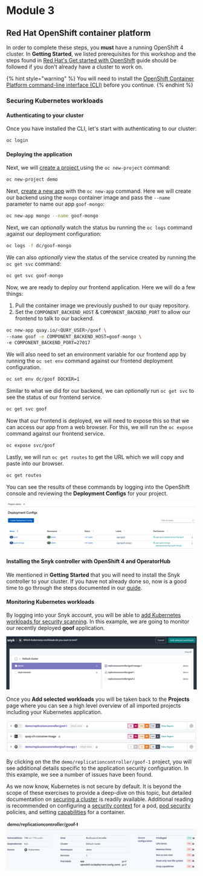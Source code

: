 # Module 3

## Red Hat OpenShift container platform

In order to complete these steps, you **must** have a running OpenShift 4 cluster. In **Getting Started**, we listed prerequisites for this workshop and the steps found in [Red Hat's Get started with OpenShift](https://www.openshift.com/try) guide should be followed if you don't already have a cluster to work on.

{% hint style="warning" %}
You will need to install the [OpenShift Container Platform command-line interface \(CLI\)](https://docs.openshift.com/container-platform/4.2/cli_reference/openshift_cli/getting-started-cli.html) before you continue.
{% endhint %}

### Securing Kubernetes workloads

#### Authenticating to your cluster

Once you have installed the CLI, let's start with authenticating to our cluster:

```bash
oc login
```

#### Deploying the application

Next, we will [create a project ](https://docs.openshift.com/container-platform/4.2/cli_reference/openshift_cli/getting-started-cli.html#creating-a-project)using the `oc new-project` command:

```bash
oc new-project demo
```

Next, [create a new app](https://docs.openshift.com/container-platform/4.2/cli_reference/openshift_cli/getting-started-cli.html#creating-a-new-app) with the `oc new-app` command. Here we will create our backend using the `mongo` container image and pass the `--name` parameter to name our app `goof-mongo`:

```bash
oc new-app mongo --name goof-mongo
```

Next, we can _optionally_ watch the status bu running the `oc logs` command against our deployment configuration:

```bash
oc logs -f dc/goof-mongo
```

We can also _optionally_ view the status of the service created by running the `oc get svc` command:

```bash
oc get svc goof-mongo
```

Now, we are ready to deploy our frontend application. Here we will do a few things:

1. Pull the container image we previously pushed to our quay repository.
2. Set the `COMPONENT_BACKEND_HOST` & `COMPONENT_BACKEND_PORT` to allow our frontend to talk to our backend.

```bash
oc new-app quay.io/<QUAY_USER>/goof \
--name goof -e COMPONENT_BACKEND_HOST=goof-mongo \
-e COMPONENT_BACKEND_PORT=27017
```

We will also need to set an environment variable for our frontend app by running the `oc set env` command against our frontend deployment configuration.

```bash
oc set env dc/goof DOCKER=1
```

Similar to what we did for our backend, we can _optionally_ run `oc get svc` to see the status of our frontend service.

```bash
oc get svc goof
```

Now that our frontend is deployed, we will need to expose this so that we can access our app from a web browser. For this, we will run the `oc expose` command against our frontend service.

```bash
oc expose svc/goof
```

Lastly, we will run `oc get routes` to get the URL which we will copy and paste into our browser.

```bash
oc get routes
```

You can see the results of these commands by logging into the OpenShift console and reviewing the **Deployment Configs** for your project.

![](../../.gitbook/assets/openshift-deployment-config.png)

#### Installing the Snyk controller with OpenShift 4 and OperatorHub

We mentioned in **Getting Started** that you will need to install the Snyk controller to your cluster. If you have not already done so, now is a good time to go through the steps documented in our [guide](https://support.snyk.io/hc/en-us/articles/360006548317-Install-the-Snyk-controller-with-OpenShift-4-and-OperatorHub).

#### Monitoring Kubernetes workloads

By logging into your Snyk account, you will be able to [add Kubernetes workloads for security scanning](https://support.snyk.io/hc/en-us/articles/360003947117-Adding-Kubernetes-workloads-for-security-scanning). In this example, we are going to monitor our recently deployed **goof** application.

![](../../.gitbook/assets/kubernetes-integration-01.png)

Once you **Add selected workloads** you will be taken back to the **Projects** page where you can see a high level overview of all imported projects including your Kubernetes application.

![](../../.gitbook/assets/kubernetes-integration-02.png)

By clicking on the the `demo/replicationcontroller/goof-1` project, you will see additional details specific to the application security configuration. In this example, we see a number of issues have been found. 

As we now know, Kubernetes is not secure by default. It is beyond the scope of these exercises to provide a deep-dive on this topic, but detailed documentation on [securing a cluster](https://kubernetes.io/docs/tasks/administer-cluster/securing-a-cluster/) is readily available. Additional reading is recommended on configuring a [security context](https://kubernetes.io/docs/tasks/configure-pod-container/security-context/) for a pod, [pod security](https://kubernetes.io/docs/concepts/policy/pod-security-policy/) policies, and setting [capabilities](https://kubernetes.io/docs/tasks/configure-pod-container/security-context/#set-capabilities-for-a-container) for a container.

![](../../.gitbook/assets/kubernetes-integration-03.png)

